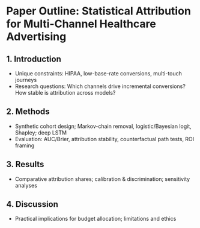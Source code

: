 # Paper Outline: Statistical Attribution for Multi-Channel Healthcare Advertising

## 1. Introduction
- Unique constraints: HIPAA, low-base-rate conversions, multi-touch journeys
- Research questions: Which channels drive incremental conversions? How stable is attribution across models?

## 2. Methods
- Synthetic cohort design; Markov-chain removal, logistic/Bayesian logit, Shapley; deep LSTM
- Evaluation: AUC/Brier, attribution stability, counterfactual path tests, ROI framing

## 3. Results
- Comparative attribution shares; calibration & discrimination; sensitivity analyses

## 4. Discussion
- Practical implications for budget allocation; limitations and ethics
